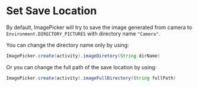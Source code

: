 # Set Save Location

By default, ImagePicker will try to save the image generated from camera to `Environment.DIRECTORY_PICTURES` with directory name `"Camera"`. 

You can change the directory name only by using:

```java
ImagePicker.create(activity).imageDiretory(String dirName)
``` 

Or you can change the full path of the save location by using:

```java
ImagePicker.create(activity).imageFullDirectory(String fullPath)
```